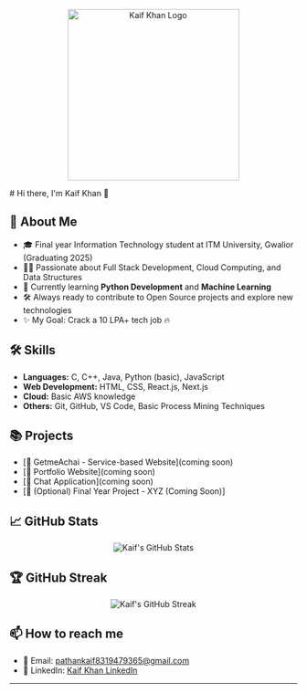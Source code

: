 <p align="center">
  <img src="![Uploading image.png…]()
" alt="Kaif Khan Logo" width="300"/>
</p>
                                                                                    # Hi there, I'm Kaif Khan 👋

## 🚀 About Me
- 🎓 Final year Information Technology student at ITM University, Gwalior (Graduating 2025)
- 👨‍💻 Passionate about Full Stack Development, Cloud Computing, and Data Structures
- 🌱 Currently learning **Python Development** and **Machine Learning**
- 🛠️ Always ready to contribute to Open Source projects and explore new technologies
- ✨ My Goal: Crack a 10 LPA+ tech job 🔥

## 🛠️ Skills
- **Languages:** C, C++, Java, Python (basic), JavaScript
- **Web Development:** HTML, CSS, React.js, Next.js
- **Cloud:** Basic AWS knowledge
- **Others:** Git, GitHub, VS Code, Basic Process Mining Techniques

## 📚 Projects
- [🔗 GetmeAchai - Service-based Website](coming soon)
- [🔗 Portfolio Website](coming soon)
- [🔗 Chat Application](coming soon)
- [🔗 (Optional) Final Year Project - XYZ (Coming Soon)]

## 📈 GitHub Stats
<p align="center">
  <img src="https://github-readme-stats.vercel.app/api?username=kaifkhan&show_icons=true&theme=radical" alt="Kaif's GitHub Stats" />
</p>

## 🏆 GitHub Streak
<p align="center">
  <img src="https://github-readme-streak-stats.herokuapp.com/?user=kaifkhan&theme=radical" alt="Kaif's GitHub Streak" />
</p>

## 📫 How to reach me
- 📧 Email: pathankaif8319479365@gmail.com
- 📱 LinkedIn: [Kaif Khan LinkedIn](https://linkedin.com/in/your-profile)

---
